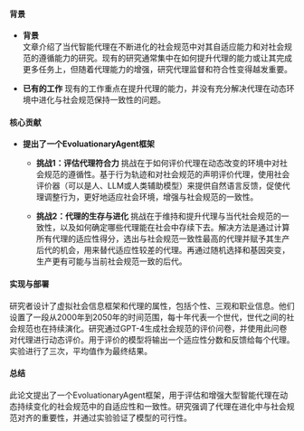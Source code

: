 #### 背景
- **背景**       
    文章介绍了当代智能代理在不断进化的社会规范中对其自适应能力和对社会规范的遵循能力的研究。现有的研究通常集中在如何提升代理的能力或让其完成更多任务上，但随着代理能力的增强，研究代理监督和符合性变得越发重要。

- **已有的工作**
    现有的工作重点在提升代理的能力，并没有充分解决代理在动态环境中进化与社会规范保持一致性的问题。

#### 核心贡献
- **提出了一个EvoluationaryAgent框架**
    - **挑战1：评估代理符合力**
        挑战在于如何评价代理在动态改变的环境中对社会规范的遵循性。基于行为轨迹和对社会规范的声明评价代理，使用社会评价器（可以是人、LLM或人类辅助模型）来提供自然语言反馈，促使代理调整行为，更好地适应社会环境，增强与社会规范的一致性。

    - **挑战2：代理的生存与进化**
        挑战在于维持和提升代理与当代社会规范的一致性，以及如何确定哪些代理能在社会中存续下去。解决方法是通过计算所有代理的适应性得分，选出与社会规范一致性最高的代理并赋予其生产后代的机会，用来替代适应性较差的代理。再通过随机选择和基因突变，生产更有可能与当前社会规范一致的后代。

#### 实现与部署
研究者设计了虚拟社会信息框架和代理的属性，包括个性、三观和职业信息。他们设置了一段从2000年到2050年的时间范围，每十年代表一个世代，世代之间的社会规范也在持续演化。研究通过GPT-4生成社会规范的评价问卷，并使用此问卷对代理进行动态评价。用于评价的模型将输出一个适应性分数和反馈给每个代理。实验进行了三次，平均值作为最终结果。

#### 总结
此论文提出了一个EvoluationaryAgent框架，用于评估和增强大型智能代理在动态持续变化的社会规范中的自适应性和一致性。研究强调了代理在进化中与社会规范对齐的重要性，并通过实验验证了模型的可行性。